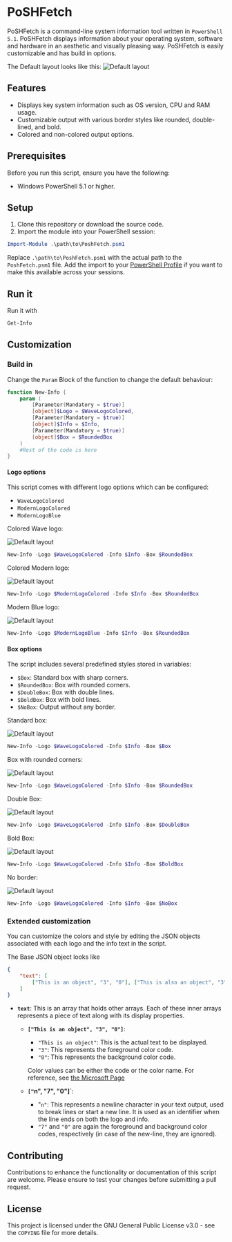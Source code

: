 # PoSHFetch
PoSHFetch is a command-line system information tool written in `PowerShell 5.1`. PoSHFetch displays information about your operating system, software and hardware in an aesthetic and visually pleasing way. PoSHFetch is easily customizable and has build in options.

The Default layout looks like this:
![Default layout](./images/Default.png)

## Features

- Displays key system information such as OS version, CPU and RAM usage.
- Customizable output with various border styles like rounded, double-lined, and bold.
- Colored and non-colored output options.

## Prerequisites

Before you run this script, ensure you have the following:
- Windows PowerShell 5.1 or higher.

## Setup
1. Clone this repository or download the source code.
2. Import the module into your PowerShell session:

```powershell
Import-Module .\path\to\PoshFetch.psm1
```

Replace `.\path\to\PoshFetch.psm1` with the actual path to the `PoshFetch.psm1` file. Add the import to your [PowerShell Profile](https://learn.microsoft.com/en-us/powershell/module/microsoft.powershell.core/about/about_profiles?view=powershell-5.1) if you want to make this available across your sessions.

## Run it

Run it with
``` PowerShell
Get-Info
```

## Customization
### Build in
Change the `Param` Block of the function to change the default behaviour:
```PowerShell
function New-Info {
    param (
        [Parameter(Mandatory = $true)]
        [object]$Logo = $WaveLogoColored,
        [Parameter(Mandatory = $true)]
        [object]$Info = $Info,
        [Parameter(Mandatory = $true)]
        [object]$Box = $RoundedBox
    )
    #Rest of the code is here
}
```
#### Logo options

This script comes with different logo options which can be configured:

- `WaveLogoColored`
- `ModernLogoColored`
- `ModernLogoBlue`

Colored Wave logo:

![Default layout](./images/WaveLogoColored.png)
```PowerShell
New-Info -Logo $WaveLogoColored -Info $Info -Box $RoundedBox
```
Colored Modern logo:

![Default layout](./images/ModernLogoColored.png)
```PowerShell
New-Info -Logo $ModernLogoColored -Info $Info -Box $RoundedBox
```
Modern Blue logo:

![Default layout](./images/ModernLogoBlue.png)
```PowerShell
New-Info -Logo $ModernLogoBlue -Info $Info -Box $RoundedBox
```
#### Box options
The script includes several predefined styles stored in variables:

- `$Box`: Standard box with sharp corners.
- `$RoundedBox`: Box with rounded corners.
- `$DoubleBox`: Box with double lines.
- `$BoldBox`: Box with bold lines.
- `$NoBox`: Output without any border.

Standard box:

![Default layout](./images/Box.png)
```PowerShell
New-Info -Logo $WaveLogoColored -Info $Info -Box $Box
```
Box with rounded corners:

![Default layout](./images/RoundedBox.png)
```PowerShell
New-Info -Logo $WaveLogoColored -Info $Info -Box $RoundedBox
```
Double Box:

![Default layout](./images/DoubleBox.png)
```PowerShell
New-Info -Logo $WaveLogoColored -Info $Info -Box $DoubleBox
```
Bold Box:

![Default layout](./images/BoldBox.png)
```PowerShell
New-Info -Logo $WaveLogoColored -Info $Info -Box $BoldBox
```
No border:

![Default layout](./images/NoBox.png)
```PowerShell
New-Info -Logo $WaveLogoColored -Info $Info -Box $NoBox
```

### Extended customization

You can customize the colors and style by editing the JSON objects associated with each logo and the info text in the script.

The Base JSON object looks like

```JSON
{
    "text": [
        ["This is an object", "3", "0"], ["This is also an object", "3", "0"], ["`n","7","0"]
    ]
}
```

- **`text`**: This is an array that holds other arrays. Each of these inner arrays represents a piece of text along with its display properties.

    - **`["This is an object", "3", "0"]`**:
        - `"This is an object"`: This is the actual text to be displayed.
        - `"3"`: This represents the foreground color code. 
        - `"0"`: This represents the background color code.
        
        Color values can be either the code or the color name. For reference, see [the Microsoft Page](https://learn.microsoft.com/en-us/windows-server/administration/windows-commands/color)

    - **`["`n", "7", "0"]`**:
        - "`n"`: This  represents a newline character in your text output, used to break lines or start a new line. It is used as an identifier when the line ends on both the logo and info.
        - `"7"` and `"0"` are again the foreground and background color codes, respectively (in case of the new-line, they are ignored).



## Contributing

Contributions to enhance the functionality or documentation of this script are welcome. Please ensure to test your changes before submitting a pull request.

## License

This project is licensed under the GNU General Public License v3.0 - see the `COPYING` file for more details.